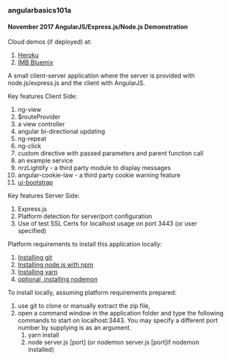### angularbasics101a  
#### November 2017  AngularJS/Express.js/Node.js Demonstration

Cloud demos (if deployed) at:
1. [Heroku](https://angularbasics101a.herokuapp.com/#/home)  
2. [IMB Bluemix](https://angularbasics101a.eu-gb.mybluemix.net/#/home) 

A small client-server application where the server is provided with node.js/express.js and the client with AngularJS.

Key features Client Side:
1. ng-view   
2. $routeProvider
2. a view controller
3. angular bi-directional updating
4. ng-repeat
5. ng-click
6. custom directive with passed parameters and parent function call
7. an example service
8. nrzLightify - a third party module to display messages
9. angular-cookie-law - a third party cookie warning feature
10. [ui-bootstrap](https://angular-ui.github.io/bootstrap/)

Key features Server Side:
1. Express.js
2. Platform detection for server/port configuration
3. Use of test SSL Certs for localhost usage on port 3443 (or user specified)
 
Platform requirements to install this application locally:

1. [Installing git](https://git-scm.com/book/en/v2/Getting-Started-Installing-Git)  
2. [Installing node.js with npm](https://nodejs.org/en/download/) 
3. [Installing yarn](https://yarnpkg.com/en/)				
4. [optional, installing nodemon](https://www.npmjs.com/package/nodemon/) 

To install locally, assuming platform requirements prepared:

1. use git to clone or manually extract the zip file, 
2. open a command window in the application folder and type the following commands to start on localhost:3443. You may specify a different port number by supplying is as an argument.
    1. yarn install
    2. node server.js [port]    (or nodemon server.js  [port]if nodemon installed)